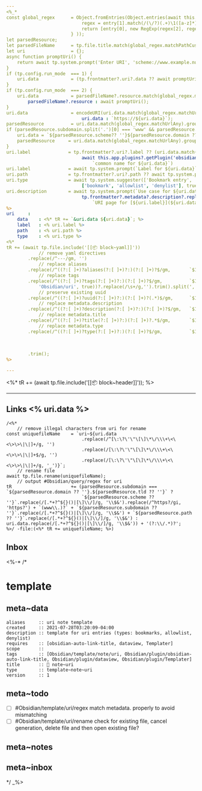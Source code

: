 ```yaml
---
<%_* 
const global_regex      = Object.fromEntries(Object.entries(await this.app.plugins.getPlugin('dataview').api.page('📁 data/global.md').regex).map(entry => { 
                            regex = entry[1].match(/(\/?)(.+)\1([a-z]*)/i); 
                            return [entry[0], new RegExp(regex[2], regex[3])];
                        } ));                                                               // regex library
let parsedResource;                                                                         // used to split the uri into parts
let parsedFileName      = tp.file.title.match(global_regex.matchPathCustom)?.groups         // split the filename into parts
let uri                 = {};                                                               // uri data
async function promptUri() {
    return await tp.system.prompt('Enter URI', 'scheme://www.example.null', true);
}
if (tp.config.run_mode  === 1) {                                                            // new note from templater-obsidian:insert-templater
    uri.data            = (tp.frontmatter?.uri?.data ?? await promptUri());                 // prompt for uri
}
if (tp.config.run_mode  === 2) {                                                            // new note from link click
    uri.data            = parsedFileName?.resource.match(global_regex.matchUrlAny) ? 
        parsedFileName?.resource : await promptUri();                                       // get uri from title else prompt
}
uri.data                = encodeURI(uri.data.match(global_regex.matchUrlSchemeAny) ? 
                            uri.data : `https://${uri.data}`);                              // check uri from scheme and add default https scheme if false
parsedResource          = uri.data.match(global_regex.matchUrlAny).groups;                  // re-parse uri
if (parsedResource.subdomain.split('.')[0] === 'www' && parsedResource.subdomain.split('.')[1] === parsedResource.domain) {             // uri contains www
    uri.data = `${parsedResource.scheme?? ''}${parsedResource.domain ?? ''}.${parsedResource.tld ?? ''}${parsedResource.path ?? ''}`;   // recreate uri w/o www
    parsedResource     = uri.data.match(global_regex.matchUrlAny).groups;                                                               // re-parse uri
}
uri.label              = tp.frontmatter?.uri?.label ?? (uri.data.match(global_regex.matchUrlSchemeHttp) ? 
                            await this.app.plugins?.getPlugin('obsidian-auto-link-title')?.fetchUrlTitle(uri.data) : 
                                `common name for ${uri.data}`)                                                              // if http(s) scheme fetch url title
uri.label              = await tp.system.prompt(`Label for ${uri.data}`, uri.label, true);                                  // prompt for label
uri.path               = tp.frontmatter?.uri?.path ?? await tp.system.prompt(`Storage path for ${uri.data}`, '', true);     // prompt for path
uri.type               = await tp.system.suggester(['Bookmark entry', 'Allow list entry', 'Deny list entry'], 
                            ['bookmark', 'allowlist', 'denylist'], true, `URI type for ${uri.data}`);                       // prompt for type
uri.description        = await tp.system.prompt(`Use case for ${uri.data}`, (tp.frontmatter?.metadata?.description ? 
                            tp.frontmatter?.metadata?.description?.replace(/\\/g, '\\') : 
                                `URI page for [${uri.label}](${uri.data}) which is a ${uri.type} entry`), true);            // prompt for description
%>
uri     : 
    data    : <%* tR += `&uri.data ${uri.data}`; %>
    label   : <% uri.label %>
    path    : <% uri.path %>
    type    : <% uri.type %>
<%*
tR += (await tp.file.include('[[📦 block~yaml]]'))
            // remove yaml directives
        .replace(/^---/gm, '')
            // replace aliases
        .replace(/^((?:[ ]+)?aliases(?:[ ]+)?:)(?:[ ]+)?$/gm,       `$1 [*uri.data, "${uri.type}~${uri.label}"]`)
            // replace tags
        .replace(/^((?:[ ]+)?tags(?:[ ]+)?:)(?:[ ]+)?$/gm,          `$1 [${(await tp.system.prompt('Tags', tp.frontmatter?.tags?.join(', ') ?? 
            'Obsidian/uri', true))?.replace(/\s+/g,'').trim().split(',').join(', ')}]`)
            // preserve existing uuid
        .replace(/^((?:[ ]+)?uuid(?:[ ]+)?:)(?:[ ]+)?(.*)$/gm,      `$1 ${tp.frontmatter?.uuid ?? '$2'}`)
            // replace metadata.description
        .replace(/^((?:[ ]+)?description(?:[ ]+)?:)(?:[ ]+)?$/gm,   `$1 "${uri.description}"`)
            // replace metadata.title
        .replace(/^((?:[ ]+)?title(?:[ ]+)?:)(?:[ ]+)?.*$/gm,       `$1 uri~${uri.data}`)
            // replace metadata.type
        .replace(/^((?:[ ]+)?type(?:[ ]+)?:)(?:[ ]+)?$/gm,          `$1 ${tp.config.template_file.basename
                                                                        .replace(/[^\x00-\x7F]+/g,'')
                                                                        .replace(/new/, '')
                                                                        .toLowerCase().trim().split('~')[0]}`)
        .trim();
%>

---
```


<%* tR += (await tp.file.include('[[📦 block~header]]')); %>

---

## Links <% uri.data %>

```query
/<%*
    // remove illegal characters from uri for rename
const uniquefileName    = `uri~${uri.data
                            .replace(/^[\:\?\'\"\[\]\*\/\\\+\<\<\>\>\|\|]+/g, '')
                            .replace(/[\:\?\'\"\[\]\*\/\\\+\<\<\>\>\|\|]+$/g, '')
                            .replace(/[\:\?\'\"\[\]\*\/\\\+\<\<\>\>\|\|]+/g, '_')}`;
    // rename file
await tp.file.rename(uniquefileName);
    // output #Obsidian/query/regex for uri
tR                      += (parsedResource.subdomain === `${parsedResource.domain ?? ''}.${parsedResource.tld ?? ''}` ? 
                            `${parsedResource.scheme ?? ''}`.replace(/[.*+?^${}()|[\]\\/]/g, '\\$&').replace(/^https?/gi, 'https?') + `(www\\.)?` + `${parsedResource.subdomain ?? ''}`.replace(/[.*+?^${}()|[\]\\/]/g, '\\$&') + `${parsedResource.path ?? ''}`.replace(/[.*+?^${}()|[\]\\/]/g, '\\$&') : uri.data.replace(/[.*+?^${}()|[\]\\/]/g, '\\$&')) + '(?:\\/.*)?'; 
%>/ -file:(<%* tR += uniquefileName; %>)
```

## Inbox

<%-*
/*
# template

## meta~data

```
aliases     :: uri note template
created     :: 2021-07-28T03:20:09-04:00
description :: template for uri entries (types: bookmarks, allowlist, denylist)
requires    :: [obsidian-auto-link-title, dataview, Templater]
scope       :: 
tags        :: [Obsidian/template/note/uri, Obsidian/plugin/obsidian-auto-link-title, Obsidian/plugin/dataview, Obsidian/plugin/Templater]
title       :: 🔗 note~uri
type        :: template~note~uri
version     :: 1
```

## meta~todo

- [ ] #Obsidian/template/uri/regex match metadata.<subproperly> properly to avoid mismatching
- [ ] #Obsidian/template/uri/rename check for existing file, cancel generation, delete file and then open existing file?

## meta~notes

## meta~inbox

*/
_%>